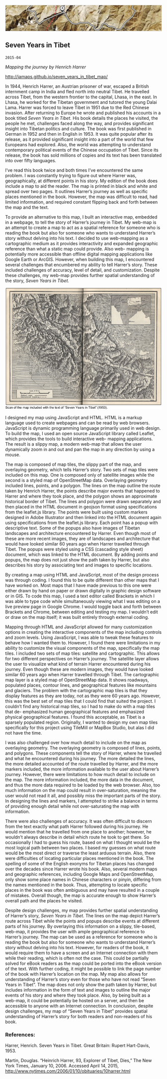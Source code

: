 ![header](h.png)

## Seven Years in Tibet

`2015-04`

*Mapping the journey by Henrich Harrer*

http://jamaps.github.io/seven_years_in_tibet_map/

In 1944, Henrich Harrer, an Austrian prisoner of war, escaped a British
internment camp in India and fled north into neutral Tibet. He travelled across Tibet,
from the western frontier to the capital, Lhasa, in the east. In Lhasa, he worked for the
Tibetan government and tutored the young Dalai Lama. Harrer was forced to leave
Tibet in 1951 due to the Red Chinese invasion. After returning to Europe he wrote and
published his accounts in a book titled *Seven Years in Tibet.* His book details the
places he visited, the people he met, challenges faced along the way, and provides
significant insight into Tibetan politics and culture. The book was first published in
German in 1952 and then in English in 1953. It was quite popular after its release, as it
provided significant insight into a part of the world that few Europeans had explored.
Also, the world was attempting to understand contemporary political events of the
Chinese occupation of Tibet. Since its release, the book has sold millions of copies and
its text has been translated into over fifty languages.

I’ve read this book twice and both times I’ve encountered the same problem. I
was constantly trying to figure out where Harrer was, geographically, at different points
in his story. My edition of the book does include a map to aid the reader. The map is
printed in black and white and spread over two pages. It outlines Harrer’s journey as
well as specific places mentioned in the book. However, the map was difficult to read,
had limited information, and required constant flipping back and forth between the map
and the text.

To provide an alternative to this map, I built an interactive map, embedded in a
webpage, to tell the story of Harrer’s journey in Tibet. My web-map is an attempt to
create a map to act as a spatial reference for someone who is reading the book but also
for someone who wants to understand Harrer’s story without delving into his text. I
decided to use web-mapping as a cartographic medium as it provides interactivity and
expanded geographic reference than what a static map could provide. Also web-
mapping is potentially more accessible than offline digital mapping applications like
Google Earth or ArcGIS. However, when building this map, I encountered several
challenges that encumbered my ability to tell Harrer’s story. These included challenges
of accuracy, level of detail, and customization. Despite these challenges, my web-map
provides further spatial understanding of the story, *Seven Years in Tibet.*

![header](scan.png)

I designed my map using JavaScript and HTML. HTML is a markup language
used to create webpages and can be read by web browsers. JavaScript is dynamic
programming language primarily used in web design. To build the map, I used an open
source JavaScript library called Leaflet, which provides the tools to build interactive web-
mapping applications. The result is a slippy map, a modern web-map that allows the
user dynamically zoom in and out and pan the map in any direction by using a mouse.

The map is composed of map tiles, the slippy part of the map, and overlaying
geometry, which tells Harrer’s story. Two sets of map tiles were included on this map.
One is composed only of satellite images while the second is a styled map of
OpenStreetMap data. Overlaying geometry included lines, points, and a polygon. The
lines on the map outline the route taken by Henrich Harrer, the points describe major
events that happened to Harrer and where they took place, and the polygon shows an
approximate historical border of Tibet. The lines and polygon were drawn separately
and then placed in the HTML document in geojson format using specifications from the
leaflet.js library. The points were built using custom markers designed in Adobe
Illustrator and then linked into the HTML document again using specifications from the
leaflet.js library. Each point has a popup with descriptive text. Some of the popups also
have images of Tibetan landscapes and architecture encountered by Harrer. Even
though most of these are more recent images, they are of landscapes and architecture
that would have looked similar 60 years ago when Harrer travelled through Tibet. The
popups were styled using a CSS (cascading style sheet) document, which was linked to
the HTML document. By adding points and popups, the map does not just show the
path taken by Harrer, but also describes his story by associating text and images to
specific locations.

By creating a map using HTML and JavaScript, most of the design process was
through coding. I found this to be quite different than other maps that I have worked on.
Most maps that I have made previous to this one were either drawn by hand on paper or
drawn digitally in graphic design software or in GIS. To code this map, I used a text
editor called Brackets in which I was able to type code while simultaneously viewing
what I was editing on a live preview page in Google Chrome. I would toggle back and
forth between Brackets and Chrome, between editing and testing my map. I wouldn’t
edit or draw on the map itself; it was built entirely through external coding.

Mapping through HTML and JavaScript allowed for many customization options
in creating the interactive components of the map including controls and zoom levels.
Using JavaScript, I was able to tweak these features to behave how I wanted them to.
However, I found there were limitations in my ability to customize the visual components
of the map, specifically the map tiles. I included two sets of map tiles: satellite and
cartographic. This allows for two different perspectives on Harrer’s journey. The
satellite layer allows the user to visualize what kind of terrain Harrer encountered during
his journey. Even though these are modern images, they would have looked similar 60
years ago when Harrer travelled through Tibet. The cartographic map layer is a styled
map of OpenStreetMap data. It shows roadways, populated places, contour lines, and
geographical features like mountains and glaciers. The problem with the cartographic
map tiles is that they display features as they are today, not as they were 60 years ago.
However, this was the best set of map tiles that I could find that suited the project. I
couldn’t find any historical map tiles, so I had to make do with a map tiles that de-
emphasized human geographical features and emphasized physical geographical
features. I found this acceptable, as Tibet is a sparsely populated region. Originally, I
wanted to design my own map tiles specifically for this project using TileMill or MapBox
Studio, but alas I did not have the time.

I was also challenged over how much detail to include on the map as overlaying
geometry. The overlaying geometry is composed of lines, points, and polygons. These
components tell the story of Harrer, where he travelled and what he encountered during
his journey. The more detailed the lines, the more detailed accounted of the route
travelled by Harrer, and the more markers included, the more information available to
the user about Harrer’s journey. However, there were limitations to how much detail to
include on the map. The more information included, the more data in the document, and
thus the more data required to be loaded by the web browser. Also, too much
information on the map could result in over-saturation, meaning the user would not read
it all, and possibly miss the important parts of the story. In designing the lines and
markers, I attempted to strike a balance in terms of providing enough detail while not
over-saturating the map with information.

There were also challenges of accuracy. It was often difficult to discern from the
text exactly what path Harrer followed during his journey. He would mention that he
travelled from one place to another; however, he wouldn’t always describe in detail
which route he took to get there. So occasionally I had to guess his route, based on
what I thought would be the most logical path between two places. I based my guesses
on what route would be the most direct or traverse the least arduous terrain. Also, there
were difficulties of locating particular places mentioned in the book. The spelling of
some of the English exonyms for Tibetan places has changed over the decades since
Harrer wrote his book. Also, several modern maps and geographic references, including
Google Maps and OpenStreetMap, only show some place names in Chinese characters
or pinyin, differing from the names mentioned in the book. Thus, attempting to locate
specific places in the book was often ambiguous and may have resulted in a couple of
mistakes. Overall though, the map is accurate enough to show Harrer’s overall path and
the places he visited.

Despite design challenges, my map provides further spatial understanding of
Harrer’s story, *Seven Years in Tibet.* The lines on the map depict Harrer’s route across
Tibet while the points and popups describe events at different parts of his journey. By
overlaying this information on a slippy, tile-based, web-map, it provides the user with
ample geographical reference to Harrer’s journey. The map can be used as a reference
for someone who is reading the book but also for someone who wants to understand
Harrer’s story without delving into his text. However, for readers of the book, it would
require them to have a screen and an Internet connection with them while their reading,
which is often not the case. This could be partially solved for eBook readers as the map
could be ported into the eBook version of the text. With further coding, it might be
possible to link the page number of the book with Harrer’s location on the map. My map
also allows for understanding of Harrer’s story even for those who have not read “Seven
Years in Tibet”. The map does not only show the path taken by Harrer, but includes
information in the form of text and images to outline the major events of his story and
where they took place. Also, by being built as a web-map, it could be potentially be
hosted on a server, and then be accessible to anyone with an Internet connection. In
conclusion, despite design challenges, my map of “Seven Years in Tibet” provides
spatial understanding of Harrer’s story for both readers and non-readers of his book.

### References:

Harrer, Henrich. Seven Years in Tibet. Great Britain: Rupert Hart-Davis, 1953.

Martin, Douglas. “Heinrich Harrer, 93, Explorer of Tibet, Dies,” The New York Times,
January 10, 2006. Accessed April 14, 2015,
http://www.nytimes.com/2006/01/10/obituaries/10harrer.html
